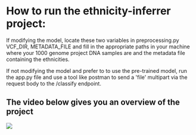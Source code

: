 # How to run the ethnicity-inferrer project: 


If modifying the model, locate these two variables in preprocessing.py VCF_DIR, METADATA_FILE and fill in the appropriate paths in your machine where your 1000 genome project DNA samples are and the metadata file containing the ethnicities.

If not modifying the model and prefer to to use the pre-trained model, run the app.py file and use a tool like postman to send a 'file' multipart via the request body to the /classify endpoint.

## The video below gives you an overview of the project

[![](https://cdn.loom.com/sessions/thumbnails/f59885fec2e942d49ac31908f423a0dd-9b4dd59f348bd4ff-full.jpg)]([https://www.loom.com/somevideourl](https://www.loom.com/share/f59885fec2e942d49ac31908f423a0dd))
